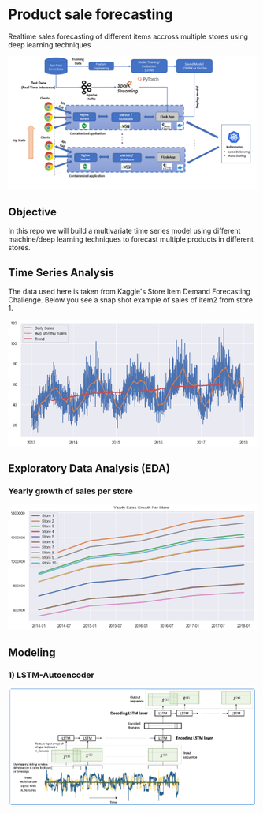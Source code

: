 # Product sale forecasting 
Realtime sales forecasting of different items accross multiple stores using deep learning techniques

![Model](https://github.com/arsalhuda24/Product-Demand-Forecasting/blob/main/model_deployment.png)

## Objective
In this repo we will build a multivariate time series model using different machine/deep learning techniques to forecast multiple products in different stores. 

## Time Series Analysis
The data used here is taken from Kaggle's Store Item Demand Forecasting Challenge. Below you see a snap shot example of sales of item2 from store 1. 

![Model](https://github.com/arsalhuda24/Product-Demand-Forecasting/blob/main/Trend.png)

## Exploratory Data Analysis (EDA) 
### Yearly growth of sales per store

![Model](https://github.com/arsalhuda24/Product-Demand-Forecasting/blob/main/yearly_growth_store.png)

## Modeling 
### 1) LSTM-Autoencoder 
![Model](https://github.com/arsalhuda24/Product-Demand-Forecasting/blob/main/LSTM-autoencoder.png)
